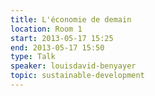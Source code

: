 ```yaml
---
title: L'économie de demain
location: Room 1
start: 2013-05-17 15:25
end: 2013-05-17 15:50
type: Talk
speaker: louisdavid-benyayer
topic: sustainable-development
---
```


